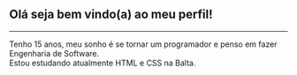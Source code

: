 <h2>Olá seja bem vindo(a) ao meu perfil!</h2> <hr>
Tenho 15 anos, meu sonho é se tornar um programador e penso em fazer Engenharia de Software. <br>
Estou estudando atualmente HTML e CSS na Balta.

